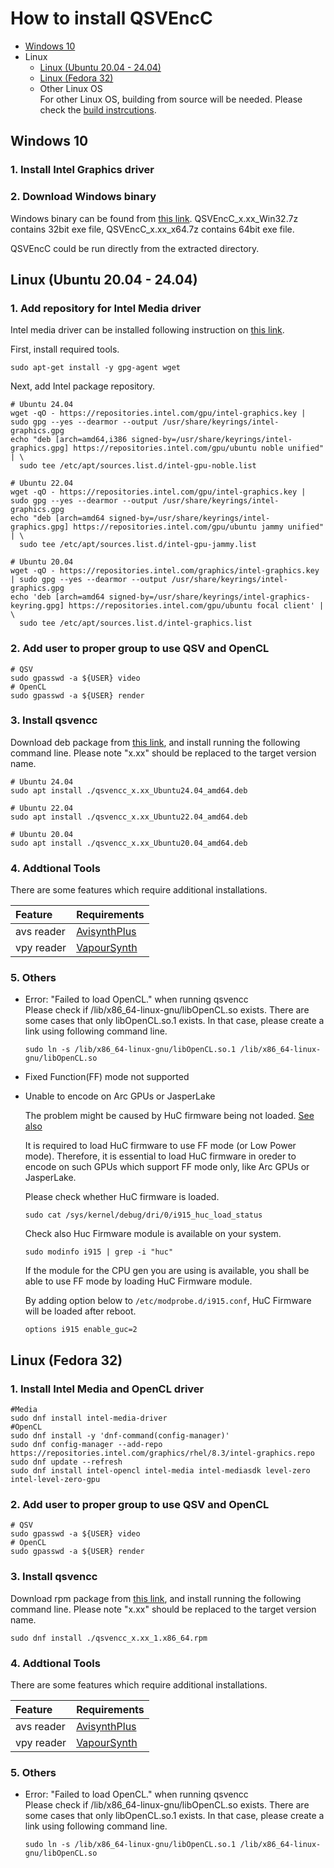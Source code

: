 
# How to install QSVEncC

- [Windows 10](./Install.en.md#windows)
- Linux
  - [Linux (Ubuntu 20.04 - 24.04)](./Install.en.md#linux-ubuntu-2004---2404)
  - [Linux (Fedora 32)](./Install.en.md#linux-fedora-32)
  - Other Linux OS  
    For other Linux OS, building from source will be needed. Please check the [build instrcutions](./Build.en.md).


## Windows 10

### 1. Install Intel Graphics driver
### 2. Download Windows binary  
Windows binary can be found from [this link](https://github.com/rigaya/QSVEnc/releases). QSVEncC_x.xx_Win32.7z contains 32bit exe file, QSVEncC_x.xx_x64.7z contains 64bit exe file.

QSVEncC could be run directly from the extracted directory.
  
## Linux (Ubuntu 20.04 - 24.04)

### 1. Add repository for Intel Media driver  

Intel media driver can be installed following instruction on [this link](https://dgpu-docs.intel.com/driver/client/overview.html).

First, install required tools.

```Shell
sudo apt-get install -y gpg-agent wget
```

Next, add Intel package repository.

```Shell
# Ubuntu 24.04
wget -qO - https://repositories.intel.com/gpu/intel-graphics.key | sudo gpg --yes --dearmor --output /usr/share/keyrings/intel-graphics.gpg
echo "deb [arch=amd64,i386 signed-by=/usr/share/keyrings/intel-graphics.gpg] https://repositories.intel.com/gpu/ubuntu noble unified" | \
  sudo tee /etc/apt/sources.list.d/intel-gpu-noble.list

# Ubuntu 22.04
wget -qO - https://repositories.intel.com/gpu/intel-graphics.key | sudo gpg --yes --dearmor --output /usr/share/keyrings/intel-graphics.gpg
echo "deb [arch=amd64 signed-by=/usr/share/keyrings/intel-graphics.gpg] https://repositories.intel.com/gpu/ubuntu jammy unified" | \
  sudo tee /etc/apt/sources.list.d/intel-gpu-jammy.list

# Ubuntu 20.04
wget -qO - https://repositories.intel.com/graphics/intel-graphics.key | sudo gpg --yes --dearmor --output /usr/share/keyrings/intel-graphics.gpg
echo 'deb [arch=amd64 signed-by=/usr/share/keyrings/intel-graphics-keyring.gpg] https://repositories.intel.com/gpu/ubuntu focal client' | \
  sudo tee /etc/apt/sources.list.d/intel-graphics.list
```

### 2. Add user to proper group to use QSV and OpenCL
```Shell
# QSV
sudo gpasswd -a ${USER} video
# OpenCL
sudo gpasswd -a ${USER} render
```

### 3. Install qsvencc
Download deb package from [this link](https://github.com/rigaya/QSVEnc/releases), and install running the following command line. Please note "x.xx" should be replaced to the target version name.

```Shell
# Ubuntu 24.04
sudo apt install ./qsvencc_x.xx_Ubuntu24.04_amd64.deb

# Ubuntu 22.04
sudo apt install ./qsvencc_x.xx_Ubuntu22.04_amd64.deb

# Ubuntu 20.04
sudo apt install ./qsvencc_x.xx_Ubuntu20.04_amd64.deb
```

### 4. Addtional Tools

There are some features which require additional installations.  

| Feature | Requirements |
|:--      |:--           |
| avs reader       | [AvisynthPlus](https://github.com/AviSynth/AviSynthPlus) |
| vpy reader       | [VapourSynth](https://www.vapoursynth.com/)              |

### 5. Others

- Error: "Failed to load OpenCL." when running qsvencc  
  Please check if /lib/x86_64-linux-gnu/libOpenCL.so exists. There are some cases that only libOpenCL.so.1 exists. In that case, please create a link using following command line.
  
  ```Shell
  sudo ln -s /lib/x86_64-linux-gnu/libOpenCL.so.1 /lib/x86_64-linux-gnu/libOpenCL.so
  ```
- Fixed Function(FF) mode not supported
- Unable to encode on Arc GPUs or JasperLake

  The problem might be caused by HuC firmware being not loaded. [See also](https://01.org/linuxgraphics/downloads/firmware)
  
  It is required to load HuC firmware to use FF mode (or Low Power mode).
  Therefore, it is essential to load HuC firmware in oreder to encode on such GPUs which support FF mode only, like Arc GPUs or JasperLake.
   
  Please check whether HuC firmware is loaded.
  ```
  sudo cat /sys/kernel/debug/dri/0/i915_huc_load_status
  ```

  Check also Huc Firmware module is available on your system.
  ```
  sudo modinfo i915 | grep -i "huc"
  ```

  If the module for the CPU gen you are using is available,
  you shall be able to use FF mode by loading HuC Firmware module.

  By adding option below to ```/etc/modprobe.d/i915.conf```, HuC Firmware will be loaded after reboot.
  ```
  options i915 enable_guc=2
  ```


## Linux (Fedora 32)

### 1. Install Intel Media and OpenCL driver  

```Shell
#Media
sudo dnf install intel-media-driver
#OpenCL
sudo dnf install -y 'dnf-command(config-manager)'
sudo dnf config-manager --add-repo https://repositories.intel.com/graphics/rhel/8.3/intel-graphics.repo
sudo dnf update --refresh
sudo dnf install intel-opencl intel-media intel-mediasdk level-zero intel-level-zero-gpu
```
### 2. Add user to proper group to use QSV and OpenCL
```Shell
# QSV
sudo gpasswd -a ${USER} video
# OpenCL
sudo gpasswd -a ${USER} render
```

### 3. Install qsvencc
Download rpm package from [this link](https://github.com/rigaya/QSVEnc/releases), and install running the following command line. Please note "x.xx" should be replaced to the target version name.

```Shell
sudo dnf install ./qsvencc_x.xx_1.x86_64.rpm
```

### 4. Addtional Tools

There are some features which require additional installations.  

| Feature | Requirements |
|:--      |:--           |
| avs reader       | [AvisynthPlus](https://github.com/AviSynth/AviSynthPlus) |
| vpy reader       | [VapourSynth](https://www.vapoursynth.com/)              |

### 5. Others

- Error: "Failed to load OpenCL." when running qsvencc  
  Please check if /lib/x86_64-linux-gnu/libOpenCL.so exists. There are some cases that only libOpenCL.so.1 exists. In that case, please create a link using following command line.
  
  ```Shell
  sudo ln -s /lib/x86_64-linux-gnu/libOpenCL.so.1 /lib/x86_64-linux-gnu/libOpenCL.so
  ```